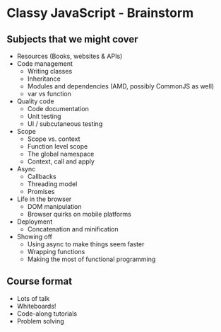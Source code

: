 # Classy JavaScript - Brainstorm

## Subjects that we might cover

* Resources (Books, websites & APIs)
* Code management
   * Writing classes
   * Inheritance
   * Modules and dependencies (AMD, possibly CommonJS as well)
   * var vs function
* Quality code
   * Code documentation
   * Unit testing
   * UI / subcutaneous testing
* Scope
   * Scope vs. context
   * Function level scope
   * The global namespace
   * Context, call and apply
* Async
   * Callbacks
   * Threading model
   * Promises
* Life in the browser
   * DOM manipulation
   * Browser quirks on mobile platforms
* Deployment
   * Concatenation and minification
* Showing off
   * Using async to make things seem faster
   * Wrapping functions
   * Making the most of functional programming

## Course format
* Lots of talk
* Whiteboards!
* Code-along tutorials
* Problem solving
